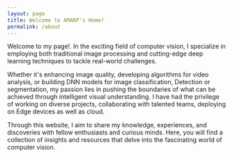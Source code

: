 ```yaml
---
layout: page
title: Welcome to AMARP's Home!
permalink: /about
---
```


Welcome to my page!. In the exciting field of computer vision, I specialize in employing both traditional image processing and cutting-edge deep learning techniques to tackle real-world challenges.

Whether it's enhancing image quality, developing algorithms for video analysis, or building DNN models for image classification, Detection or segmentation, my passion lies in pushing the boundaries of what can be achieved through intelligent visual understanding. I have had the privilege of working on diverse projects, collaborating with talented teams, deploying on Edge devices as well as cloud.

Through this website, I aim to share my knowledge, experiences, and discoveries with fellow enthusiasts and curious minds. Here, you will find a collection of insights and resources that delve into the fascinating world of computer vision.
